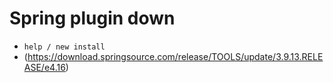 # Spring plugin down
- `help / new install`
- (https://download.springsource.com/release/TOOLS/update/3.9.13.RELEASE/e4.16)